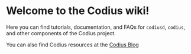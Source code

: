 # Welcome to the Codius wiki!

Here you can find tutorials, documentation, and FAQs for `codiusd`, `codius`, and other components of the Codius project.

You can also find Codius resources at the [Codius Blog](https://medium.com/codius)
